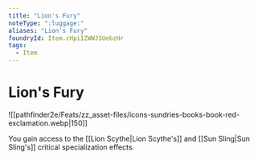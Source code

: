 ```yaml
---
title: "Lion's Fury"
noteType: ":luggage:"
aliases: "Lion's Fury"
foundryId: Item.cHpiIZWWJSUebzHr
tags:
  - Item
---
```


# Lion's Fury
![[pathfinder2e/Feats/zz_asset-files/icons-sundries-books-book-red-exclamation.webp|150]]

You gain access to the [[Lion Scythe|Lion Scythe's]] and [[Sun Sling|Sun Sling's]] critical specialization effects.
